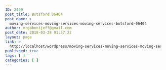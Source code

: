 ```yaml
---
ID: 2499
post_title: Botsford 06404
post_name: >
  moving-services-moving-services-moving-services-botsford-06404
author: mrgabonijeff@gmail.com
post_date: 2018-03-28 01:37:22
layout: page
link: >
  http://localhost/wordpress/moving-services-moving-services-moving-services-botsford-06404/
published: true
tags: [ ]
categories: [ ]
---
```

